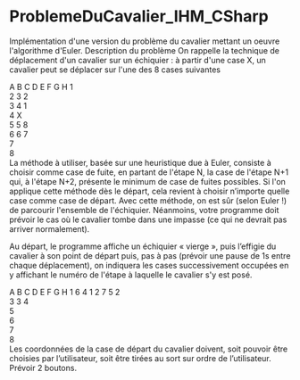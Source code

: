# ProblemeDuCavalier_IHM_CSharp
Implémentation d'une version du problème du cavalier mettant un oeuvre l'algorithme d'Euler.
Description du problème
On rappelle la technique de déplacement d'un cavalier sur un échiquier : à partir d'une case X, un cavalier peut se déplacer sur l'une des 8 cases suivantes

A	B	C	D	E	F	G	H
1								
2			3		2			
3		4				1		
4				X				
5		5				8		
6			6		7			
7								
8								
La méthode à utiliser, basée sur une heuristique due à Euler, consiste à choisir comme case de fuite, en partant de l'étape N, la case de l'étape N+1 qui, à l'étape N+2, présente le minimum de case de fuites possibles. Si l'on applique cette méthode dès le départ, cela revient à choisir n’importe quelle case comme case de départ. Avec cette méthode, on est sûr (selon Euler !) de parcourir l'ensemble de l'échiquier. Néanmoins, votre programme doit prévoir le cas où le cavalier tombe dans une impasse (ce qui ne devrait pas arriver normalement).

Au départ, le programme affiche un échiquier « vierge », puis l’effigie du cavalier à son point de départ puis, pas à pas (prévoir une pause de 1s entre chaque déplacement), on indiquera les cases successivement occupées en y affichant le numéro de l'étape à laquelle le cavalier s'y est posé.

A	B	C	D	E	F	G	H
1			6				4	1
2	7				5	2		
3								3
4								
5								
6								
7								
8								
Les coordonnées de la case de départ du cavalier doivent, soit pouvoir être choisies par l’utilisateur, soit être tirées au sort sur ordre de l’utilisateur. Prévoir 2 boutons.
